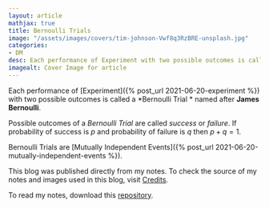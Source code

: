 ```yaml
---
layout: article
mathjax: true
title: Bernoulli Trials
image: "/assets/images/covers/tim-johnson-Vwf8q3RzBRE-unsplash.jpg"
categories:
- DM
desc: Each performance of Experiment with two possible outcomes is called a Bernoulli Trial  named after James Bernoulli. 
imagealt: Cover Image for article
---
```


Each performance of [Experiment]({% post_url 2021-06-20-experiment %}) with two possible outcomes is called a *Bernoulli Trial * named after <b>James Bernoulli</b>.

Possible outcomes of a *Bernoulli Trial* are called *success* or *failure*.
If probability of success is $p$ and probability of failure is $q$ then $p+q=1$.





















































































































































































































































































































































































































Bernoulli Trials are [Mutually Independent Events]({% post_url 2021-06-20-mutually-independent-events %}).

This blog was published directly from my notes.
To check the source of my notes and images used in this blog, visit <a href="/credits.html" target="_blank">Credits</a>.

To read my notes, download this <a href="https://github.com/bovem/CS" target="blank">repository</a>.
